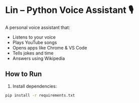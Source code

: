 # Lin – Python Voice Assistant 🎙️

A personal voice assistant that:
- Listens to your voice
- Plays YouTube songs
- Opens apps like Chrome & VS Code
- Tells jokes and time
- Answers using Wikipedia

## How to Run

1. Install dependencies:
```bash
pip install -r requirements.txt
